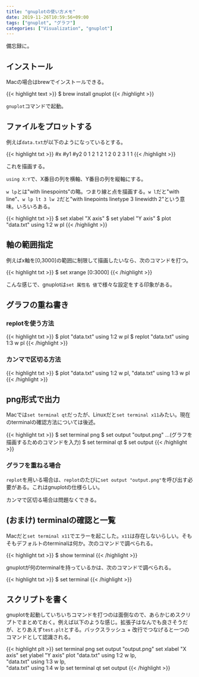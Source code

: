 ```yaml
---
title: "gnuplotの使い方メモ"
date: 2019-11-26T10:59:56+09:00
tags: ["gnuplot", "グラフ"]
categories: ["Visualization", "gnuplot"]
---
```


備忘録に。

## インストール

Macの場合はbrewでインストールできる。

{{< highlight text >}}
$ brew install gnuplot
{{< /highlight >}}

`gnuplot`コマンドで起動。

## ファイルをプロットする

例えば`data.txt`が以下のようになっているとする。

{{< highlight txt >}}
#x #y1 #y2
0 1 2
1 2 1
2 0 2
3 1 1
{{< /highlight >}}

これを描画する。

`using X:Y`で、X番目の列を横軸、Y番目の列を縦軸にする。

`w lp`とは"with linespoints"の略。つまり線と点を描画する。`w l`だと"with line"、`w lp lt 3 lw 2`だと"with linepoints linetype 3 linewidth 2"という意味。いろいろある。

{{< highlight txt >}}
$ set xlabel "X axis"
$ set ylabel "Y axis"
$ plot "data.txt" using 1:2 w pl
{{< /highlight >}}

## 軸の範囲指定

例えばx軸を[0,3000]の範囲に制限して描画したいなら、次のコマンドを打つ。

{{< highlight txt >}}
$ set xrange [0:3000]
{{< /highlight >}}

こんな感じで、gnuplotは`set 属性名 値`で様々な設定をする印象がある。

## グラフの重ね書き

### replotを使う方法

{{< highlight txt >}}
$ plot "data.txt" using 1:2 w pl
$ replot "data.txt" using 1:3 w pl
{{< /highlight >}}

### カンマで区切る方法

{{< highlight txt >}}
$ plot "data.txt" using 1:2 w pl, "data.txt" using 1:3 w pl
{{< /highlight >}}

## png形式で出力

Macでは`set terminal qt`だったが、Linuxだと`set terminal x11`みたい。現在のterminalの確認方法については後述。

{{< highlight txt >}}
$ set terminal png
$ set output "output.png"
...(グラフを描画するためのコマンドを入力)
$ set terminal qt
$ set output
{{< /highlight >}}

### グラフを重ねる場合

`replot`を用いる場合は、`replot`のたびに`set output "output.png"`を呼び出す必要がある。これはgnuplotの仕様らしい。

カンマで区切る場合は問題なくできる。

## (おまけ) terminalの確認と一覧

Macだと`set terminal x11`でエラーを起こした。`x11`は存在しないらしい。そもそもデフォルトのterminalは何か。次のコマンドで調べられる。

{{< highlight txt >}}
$ show terminal
{{< /highlight >}}

gnuplotが何のterminalを持っているかは、次のコマンドで調べられる。

{{< highlight txt >}}
$ set terminal
{{< /highlight >}}

## スクリプトを書く

gnuplotを起動していちいちコマンドを打つのは面倒なので、あらかじめスクリプトでまとめておく。例えば以下のような感じ。拡張子はなんでも良さそうだが、とりあえず`test.plt`とする。バックスラッシュ + 改行でつなげると一つのコマンドとして認識される。

{{< highlight plt >}}
set terminal png
set output "output.png"
set xlabel "X axis"
set ylabel "Y axis"
plot "data.txt" using 1:2 w lp, \
  "data.txt" using 1:3 w lp, \
  "data.txt" using 1:4 w lp
set terminal qt
set output
{{< /highlight >}}
